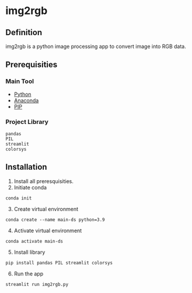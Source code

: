 # img2rgb
## Definition
img2rgb is a python image processing app to convert image into RGB data.

## Prerequisities
### Main Tool
- [Python](https://www.python.org/downloads/)
- [Anaconda](https://www.anaconda.com/download/)
- [PIP](https://pip.pypa.io/en/stable/installation/)


### Project Library

```
pandas 
PIL 
streamlit
colorsys
```

## Installation
1. Install all preresquisities.
2. Initiate conda 

```conda init```

3. Create virtual environment

```conda create --name main-ds python=3.9```

4. Activate virtual environment

```conda activate main-ds```

5. Install library

```pip install pandas PIL streamlit colorsys```

6. Run the app

```streamlit run img2rgb.py```